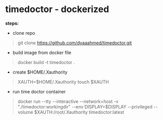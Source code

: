 # timedoctor - dockerized
**steps:**
- clone repo
> git clone https://github.com/dyaaahmed/timedoctor.git
- build image from docker file 
> docker build -t timedoctor .
- create $HOME/.Xauthority
> XAUTH=$HOME/.Xauthority
> touch $XAUTH
- run time doctor container 
> docker run --tty --interactive --network=host -v "./timedoctor:workingdir" --env DISPLAY=$DISPLAY --privileged --volume $XAUTH:/root/.Xauthority timedoctor:latest
